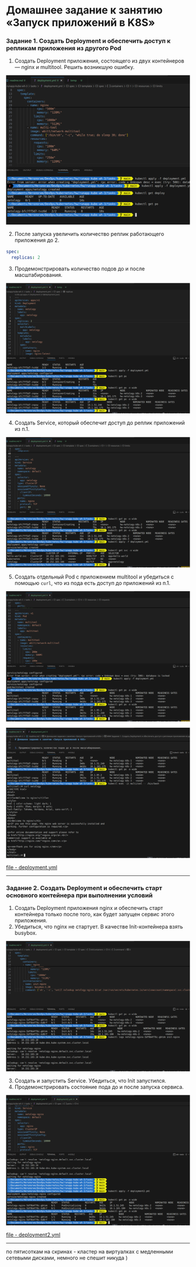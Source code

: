 # Домашнее задание к занятию «Запуск приложений в K8S»


### Задание 1. Создать Deployment и обеспечить доступ к репликам приложения из другого Pod

1. Создать Deployment приложения, состоящего из двух контейнеров — nginx и multitool. Решить возникшую ошибку.

![alt text](image.png)

2. После запуска увеличить количество реплик работающего приложения до 2.

```yaml
spec:
  replicas: 2
```

3. Продемонстрировать количество подов до и после масштабирования.

![alt text](image-1.png)

4. Создать Service, который обеспечит доступ до реплик приложений из п.1.

![alt text](image-2.png)

5. Создать отдельный Pod с приложением multitool и убедиться с помощью `curl`, что из пода есть доступ до приложений из п.1.

![alt text](image-3.png)

![alt text](image-4.png)


[file - deployment.yml](./tasks/deployment.yml)

------

### Задание 2. Создать Deployment и обеспечить старт основного контейнера при выполнении условий

1. Создать Deployment приложения nginx и обеспечить старт контейнера только после того, как будет запущен сервис этого приложения.
2. Убедиться, что nginx не стартует. В качестве Init-контейнера взять busybox.

![alt text](image-5.png)

3. Создать и запустить Service. Убедиться, что Init запустился.
4. Продемонстрировать состояние пода до и после запуска сервиса.

![alt text](image-6.png)


[file - deployment2.yml](./tasks/deployment2.yml)

-------------

по пятисоткам на скринах - кластер на виртуалках с медленными сетевыми дисками, немного не спешит никуда ) 